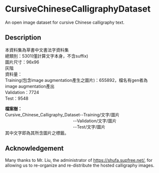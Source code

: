 # CursiveChineseCalligraphyDataset
An open image dataset for cursive Chinese calligraphy text.

## Description

本資料集為草書中文書法字資料集  
總類別：5301(僅計算文字本身，不含suffix)  
圖片尺寸：96x96  
灰階  
資料量：  
	Training(包含image augmentation產生之圖片)：655892，檔名有gen者為image augmentation產出  
	Validation：7724  
	Test：9548  

**檔案樹：**  
Cursive_Chinese_Calligraphy_Dataset--Training/文字/圖片  
　　　　　　　　　　　　　　　　--Validation/文字/圖片  
　　　　　　　　　　　　　　　　--Test/文字/圖片  
	其中文字即為其所含圖片之標籤。  


## Acknowledgement

Many thanks to Mr. Liu, the administrator of https://shufa.supfree.net/, for allowing us to re-organize and re-distribute the hosted calligraphy images.


